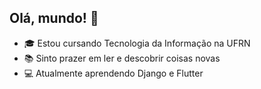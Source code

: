 ## Olá, mundo! 👋

- 🎓 Estou cursando Tecnologia da Informação na UFRN 
- 📚 Sinto prazer em ler e descobrir coisas novas 
- 💻 Atualmente aprendendo Django e Flutter
